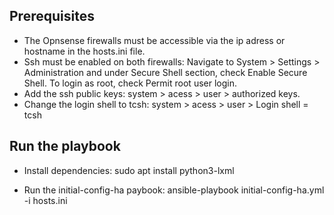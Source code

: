 ## Prerequisites

- The Opnsense firewalls must be accessible via the ip adress or hostname in the hosts.ini file.
- Ssh must be enabled on both firewalls: Navigate to System > Settings > Administration and under Secure Shell section, check Enable Secure Shell. To login as root, check Permit root user login.
- Add the ssh public keys: system > acess > user > authorized keys.
- Change the login shell to tcsh: system > acess > user >  Login shell = tcsh

## Run the playbook

- Install dependencies:
sudo apt install python3-lxml

- Run the initial-config-ha paybook:
ansible-playbook initial-config-ha.yml -i hosts.ini

